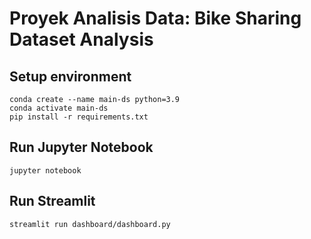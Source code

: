 # Proyek Analisis Data: Bike Sharing Dataset Analysis

## Setup environment
```
conda create --name main-ds python=3.9
conda activate main-ds
pip install -r requirements.txt
```

## Run Jupyter Notebook
```
jupyter notebook
```

## Run Streamlit
```
streamlit run dashboard/dashboard.py
```